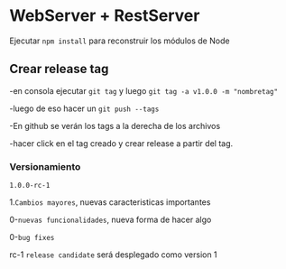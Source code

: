 # WebServer + RestServer

Ejecutar ```npm install``` para reconstruir los módulos de Node


## Crear release tag

-en consola ejecutar ```git tag``` y luego ```git tag -a v1.0.0 -m "nombretag"```

-luego de eso hacer un ```git push --tags```

-En github se verán los tags a la derecha de los archivos

-hacer click en el tag creado y crear release a partir del tag.  

### Versionamiento

```1.0.0-rc-1```

1.```Cambios mayores```, nuevas caracteristicas importantes 

0-```nuevas funcionalidades```, nueva forma de hacer algo

0-```bug fixes```

rc-1 ```release candidate``` será desplegado como version 1 


